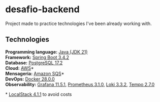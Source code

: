 # desafio-backend

Project made to practice technologies I've been already working with.

## Technologies
**Programming language:** [Java (JDK 21)](https://docs.oracle.com/en/java/javase/21)  
**Framework:** [Spring Boot 3.4.2](https://docs.spring.io/spring-boot/index.html)  
**Database:** [PostgreSQL 17.2](https://www.postgresql.org/docs)  
**Cloud:** [AWS](https://docs.aws.amazon.com)*  
**Mensageria:** [Amazon SQS](https://docs.aws.amazon.com/sqs)*  
**DevOps:** [Docker 28.0.0](https://docs.docker.com)  
**Observability:** [Grafana 11.5.1](https://grafana.com/docs), [Prometheus 3.1.0](https://prometheus.io/docs/introduction/overview), [Loki 3.3.2](https://grafana.com/docs/loki/latest), [Tempo 2.7.0](https://grafana.com/docs/tempo/latest)

\* [LocalStack 4.1.1](https://docs.localstack.cloud/overview) to avoid costs